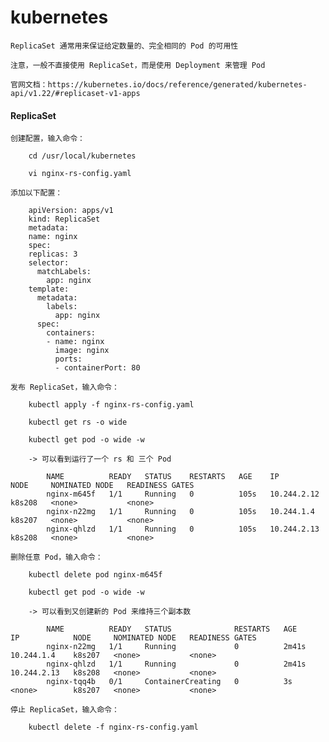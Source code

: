
# kubernetes

    ReplicaSet 通常用来保证给定数量的、完全相同的 Pod 的可用性

    注意，一般不直接使用 ReplicaSet，而是使用 Deployment 来管理 Pod

    官网文档：https://kubernetes.io/docs/reference/generated/kubernetes-api/v1.22/#replicaset-v1-apps

#### ReplicaSet

    创建配置，输入命令：

        cd /usr/local/kubernetes

        vi nginx-rs-config.yaml

    添加以下配置：

        apiVersion: apps/v1
        kind: ReplicaSet
        metadata:
        name: nginx
        spec:
        replicas: 3
        selector:
          matchLabels:
            app: nginx
        template:
          metadata:
            labels:
              app: nginx
          spec:
            containers:
            - name: nginx
              image: nginx
              ports:
              - containerPort: 80

    发布 ReplicaSet，输入命令：

        kubectl apply -f nginx-rs-config.yaml

        kubectl get rs -o wide

        kubectl get pod -o wide -w

        -> 可以看到运行了一个 rs 和 三个 Pod

            NAME          READY   STATUS    RESTARTS   AGE    IP            NODE     NOMINATED NODE   READINESS GATES
            nginx-m645f   1/1     Running   0          105s   10.244.2.12   k8s208   <none>           <none>
            nginx-n22mg   1/1     Running   0          105s   10.244.1.4    k8s207   <none>           <none>
            nginx-qhlzd   1/1     Running   0          105s   10.244.2.13   k8s208   <none>           <none>

    删除任意 Pod，输入命令：

        kubectl delete pod nginx-m645f

        kubectl get pod -o wide -w

        -> 可以看到又创建新的 Pod 来维持三个副本数

            NAME          READY   STATUS              RESTARTS   AGE     IP            NODE     NOMINATED NODE   READINESS GATES
            nginx-n22mg   1/1     Running             0          2m41s   10.244.1.4    k8s207   <none>           <none>
            nginx-qhlzd   1/1     Running             0          2m41s   10.244.2.13   k8s208   <none>           <none>
            nginx-tqq4b   0/1     ContainerCreating   0          3s      <none>        k8s207   <none>           <none>

    停止 ReplicaSet，输入命令：

        kubectl delete -f nginx-rs-config.yaml
